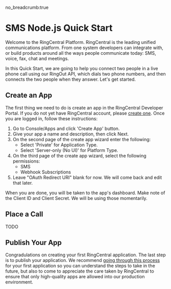 no_breadcrumb:true

# SMS Node.js Quick Start

Welcome to the RingCentral Platform. RingCentral is the leading unified communications platform. From one system developers can integrate with, or build products around all the ways people communicate today: SMS, voice, fax, chat and meetings. 

In this Quick Start, we are going to help you connect two people in a live phone call using our RingOut API, which dials two phone numbers, and then connects the two people when they answer. Let's get started.

## Create an App

The first thing we need to do is create an app in the RingCentral Developer Portal. If you do not yet have RingCentral account, please [create one](https://developer.ringcentral.com/login.html#/). Once you are logged in, follow these instructions:

1. Go to Console/Apps and click 'Create App' button.
2. Give your app a name and description, then click Next.
3. On the second page of the create app wizard enter the following:
    * Select 'Private' for Application Type.
    * Select 'Server-only (No UI)' for Platform Type.
4. On the third page of the create app wizard, select the following permissions:
    * SMS
    * Webhook Subscriptions
5. Leave "OAuth Redirect URI" blank for now. We will come back and edit that later. 

When you are done, you will be taken to the app's dashboard. Make note of the Client ID and Client Secret. We will be using those momentarily.

## Place a Call

TODO

## Publish Your App

Congradulations on creating your first RingCentral application. The last step is to publish your application. We recommend [going through this process](../basics/publish) for your first application so you can understand the steps to take in the future, but also to come to appreciate the care taken by RingCentral to ensure that only high-quality apps are allowed into our production environment.

